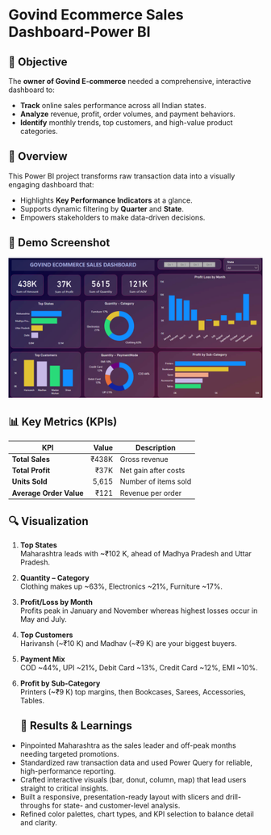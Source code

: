 # Govind Ecommerce Sales Dashboard-Power BI

## 🎯 Objective
The **owner of Govind E-commerce** needed a comprehensive, interactive dashboard to:
- **Track** online sales performance across all Indian states.
- **Analyze** revenue, profit, order volumes, and payment behaviors.
- **Identify** monthly trends, top customers, and high-value product categories.

## 📝 Overview
This Power BI project transforms raw transaction data into a visually engaging dashboard that:
- Highlights **Key Performance Indicators** at a glance.
- Supports dynamic filtering by **Quarter** and **State**.
- Empowers stakeholders to make data-driven decisions.

## 📸 Demo Screenshot
![Dashboard Screenshot](assets/dashboard-screenshot.png)

## 📊 Key Metrics (KPIs)

| KPI                      | Value   | Description                |
|--------------------------|--------:|----------------------------|
| **Total Sales**          | ₹438K   | Gross revenue              |
| **Total Profit**         | ₹37K    | Net gain after costs       |
| **Units Sold**           | 5,615   | Number of items sold       |
| **Average Order Value**  | ₹121    | Revenue per order          |

## 🔍 Visualization

1. **Top States**  
   Maharashtra leads with ~₹102 K, ahead of Madhya Pradesh and Uttar Pradesh.

2. **Quantity – Category**  
   Clothing makes up ~63%, Electronics ~21%, Furniture ~17%.

3. **Profit/Loss by Month**  
   Profits peak in January and November whereas highest losses occur in May and July.

4. **Top Customers**  
   Harivansh (~₹10 K) and Madhav (~₹9 K) are your biggest buyers.

5. **Payment Mix**  
   COD ~44%, UPI ~21%, Debit Card ~13%, Credit Card ~12%, EMI ~10%.

6. **Profit by Sub-Category**  
   Printers (~₹9 K) top margins, then Bookcases, Sarees, Accessories, Tables.

   ## 🏁 Results & Learnings
- Pinpointed Maharashtra as the sales leader and off-peak months needing targeted promotions.  
- Standardized raw transaction data and used Power Query for reliable, high-performance reporting.  
- Crafted interactive visuals (bar, donut, column, map) that lead users straight to critical insights.  
- Built a responsive, presentation-ready layout with slicers and drill-throughs for state- and customer-level analysis.  
- Refined color palettes, chart types, and KPI selection to balance detail and clarity.


